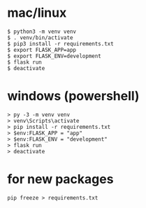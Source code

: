# mac/linux
    $ python3 -m venv venv
    $ . venv/bin/activate
    $ pip3 install -r requirements.txt
    $ export FLASK_APP=app
    $ export FLASK_ENV=development
    $ flask run
    $ deactivate

# windows (powershell)
    > py -3 -m venv venv
    > venv\Scripts\activate
    > pip install -r requirements.txt
    > $env:FLASK_APP = "app"
    > $env:FLASK_ENV = "development"
    > flask run
    > deactivate

# for new packages
    pip freeze > requirements.txt
